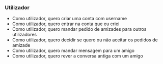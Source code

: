 ### Utilizador
- Como utilizador, quero criar uma conta com username
- Como utilizador, quero entrar na conta que eu criei
- Como utilizador, quero mandar pedido de amizades para outros utilizadores
- Como utilizador, quero decidir se quero ou não aceitar os pedidos de amizade
- Como utilizador, quero mandar mensagem para um amigo
- Como utilizador, quero rever a conversa antiga com um amigo
